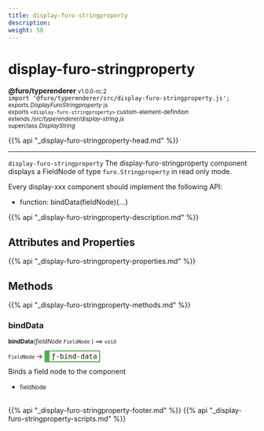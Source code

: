 ```yaml
---
title: display-furo-stringproperty
description: 
weight: 50
---
```


# display-furo-stringproperty
**@furo/typerenderer** <small>v1.0.0-rc.2</small>
<br>`import '@furo/typerenderer/src/display-furo-stringproperty.js';`<small>
<br>exports *DisplayFuroStringproperty* js
<br>exports `<display-furo-stringproperty>` custom-element-definition
<br>extends */src/typerenderer/display-string.js*
<br>superclass *DisplayString*</small>

{{% api "_display-furo-stringproperty-head.md" %}}

****

`display-furo-stringproperty`
The display-furo-stringproperty component displays a FieldNode of type `furo.Stringproperty` in read only mode.

Every display-xxx component should implement the following API:
- function: bindData(fieldNode){...}

{{% api "_display-furo-stringproperty-description.md" %}}


## Attributes and Properties
{{% api "_display-furo-stringproperty-properties.md" %}}




## Methods
{{% api "_display-furo-stringproperty-methods.md" %}}


### **bindData**
<small>**bindData**(*fieldNode* `FieldNode` ) ⟹ `void`</small>

<small>`FieldNode` </small> →
<span  style="border-width:2px 2px 2px 10px; border-style: solid;border-color:  rgb(76, 175, 80);font-family:monospace; padding:2px 4px;">ƒ-bind-data</span>

Binds a field node to the component

- <small>fieldNode </small>
<br><br>




{{% api "_display-furo-stringproperty-footer.md" %}}
{{% api "_display-furo-stringproperty-scripts.md" %}}
